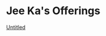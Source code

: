 # Jee Ka's Offerings

[Untitled](Jee%20Ka's%20Offerings%20899a8a06bc0f459fa023e39ff721d698/Untitled%20ce15d6481d1e4d4cbe01d270bbb7389d.csv)
